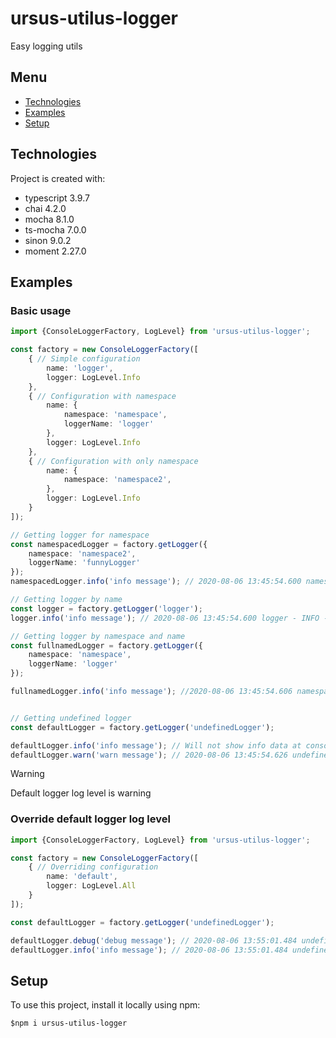 # ursus-utilus-logger

Easy logging utils

## Menu

* [Technologies](#technologies)
* [Examples](#examples)
* [Setup](#setup)

## Technologies

Project is created with:

* typescript 3.9.7
* chai 4.2.0
* mocha 8.1.0
* ts-mocha 7.0.0
* sinon 9.0.2
* moment 2.27.0

## Examples

### Basic usage

```typescript
import {ConsoleLoggerFactory, LogLevel} from 'ursus-utilus-logger';

const factory = new ConsoleLoggerFactory([
    { // Simple configuration
        name: 'logger',
        logger: LogLevel.Info
    },
    { // Configuration with namespace
        name: {
            namespace: 'namespace',
            loggerName: 'logger'
        },
        logger: LogLevel.Info
    },
    { // Configuration with only namespace
        name: {
            namespace: 'namespace2',
        },
        logger: LogLevel.Info
    }
]);

// Getting logger for namespace
const namespacedLogger = factory.getLogger({
    namespace: 'namespace2',
    loggerName: 'funnyLogger'
});
namespacedLogger.info('info message'); // 2020-08-06 13:45:54.600 namespace2.funnyLogger - INFO - info message

// Getting logger by name
const logger = factory.getLogger('logger');
logger.info('info message'); // 2020-08-06 13:45:54.600 logger - INFO - info message

// Getting logger by namespace and name
const fullnamedLogger = factory.getLogger({
    namespace: 'namespace',
    loggerName: 'logger'
});

fullnamedLogger.info('info message'); //2020-08-06 13:45:54.606 namespace.logger - INFO - info message


// Getting undefined logger
const defaultLogger = factory.getLogger('undefinedLogger');

defaultLogger.info('info message'); // Will not show info data at console
defaultLogger.warn('warn message'); // 2020-08-06 13:45:54.626 undefinedLogger - WARN - warn message
```

> [!WARNING]
> Default logger log level is warning

### Override default logger log level

```typescript
import {ConsoleLoggerFactory, LogLevel} from 'ursus-utilus-logger';

const factory = new ConsoleLoggerFactory([
    { // Overriding configuration
        name: 'default',
        logger: LogLevel.All
    }
]);

const defaultLogger = factory.getLogger('undefinedLogger');

defaultLogger.debug('debug message'); // 2020-08-06 13:55:01.484 undefinedLogger - DEBUG - debug message
defaultLogger.info('info message'); // 2020-08-06 13:55:01.484 undefinedLogger - INFO - info message
```

## Setup

To use this project, install it locally using npm:

`$npm i ursus-utilus-logger`
